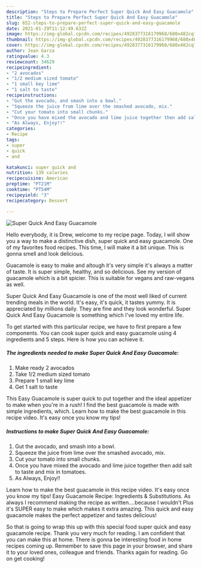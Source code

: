 ```yaml
---
description: "Steps to Prepare Perfect Super Quick And Easy Guacamole"
title: "Steps to Prepare Perfect Super Quick And Easy Guacamole"
slug: 652-steps-to-prepare-perfect-super-quick-and-easy-guacamole
date: 2021-01-29T11:12:49.632Z
image: https://img-global.cpcdn.com/recipes/4928377316179968/680x482cq70/super-quick-and-easy-guacamole-recipe-main-photo.jpg
thumbnail: https://img-global.cpcdn.com/recipes/4928377316179968/680x482cq70/super-quick-and-easy-guacamole-recipe-main-photo.jpg
cover: https://img-global.cpcdn.com/recipes/4928377316179968/680x482cq70/super-quick-and-easy-guacamole-recipe-main-photo.jpg
author: Jean Garza
ratingvalue: 4.3
reviewcount: 34629
recipeingredient:
- "2 avocados"
- "1/2 medium sized tomato"
- "1 small key lime"
- "1 salt to taste"
recipeinstructions:
- "Gut the avocado, and smash into a bowl."
- "Squeeze the juice from lime over the smashed avocado, mix."
- "Cut your tomato into small chunks."
- "Once you have mixed the avocado and lime juice together then add salt to taste and mix in tomatoes."
- "As Always, Enjoy!!"
categories:
- Recipe
tags:
- super
- quick
- and

katakunci: super quick and 
nutrition: 139 calories
recipecuisine: American
preptime: "PT21M"
cooktime: "PT54M"
recipeyield: "3"
recipecategory: Dessert

---
```



![Super Quick And Easy Guacamole](https://img-global.cpcdn.com/recipes/4928377316179968/680x482cq70/super-quick-and-easy-guacamole-recipe-main-photo.jpg)

Hello everybody, it is Drew, welcome to my recipe page. Today, I will show you a way to make a distinctive dish, super quick and easy guacamole. One of my favorites food recipes. This time, I will make it a bit unique. This is gonna smell and look delicious.

Guacamole is easy to make and altough it&#39;s very simple it&#39;s always a matter of taste. It is super simple, healthy, and so delicious. See my version of guacamole which is a bit spicier. This is suitable for vegans and raw-vegans as well.

Super Quick And Easy Guacamole is one of the most well liked of current trending meals in the world. It's easy, it's quick, it tastes yummy. It is appreciated by millions daily. They are fine and they look wonderful. Super Quick And Easy Guacamole is something which I've loved my entire life.


To get started with this particular recipe, we have to first prepare a few components. You can cook super quick and easy guacamole using 4 ingredients and 5 steps. Here is how you can achieve it.

<!--inarticleads1-->

##### The ingredients needed to make Super Quick And Easy Guacamole:

1. Make ready 2 avocados
1. Take 1/2 medium sized tomato
1. Prepare 1 small key lime
1. Get 1 salt to taste


This Easy Guacamole is super quick to put together and the ideal appetizer to make when you&#39;re in a rush! I find the best guacamole is made with simple ingredients, which. Learn how to make the best guacamole in this recipe video. It&#39;s easy once you know my tips! 

<!--inarticleads2-->

##### Instructions to make Super Quick And Easy Guacamole:

1. Gut the avocado, and smash into a bowl.
1. Squeeze the juice from lime over the smashed avocado, mix.
1. Cut your tomato into small chunks.
1. Once you have mixed the avocado and lime juice together then add salt to taste and mix in tomatoes.
1. As Always, Enjoy!!


Learn how to make the best guacamole in this recipe video. It&#39;s easy once you know my tips! Easy Guacamole Recipe: Ingredients &amp; Substitutions. As always I recommend making the recipe as written….because I wouldn&#39;t Plus it&#39;s SUPER easy to make which makes it extra amazing. This quick and easy guacamole makes the perfect appetizer and tastes delicious! 

So that is going to wrap this up with this special food super quick and easy guacamole recipe. Thank you very much for reading. I am confident that you can make this at home. There is gonna be interesting food in home recipes coming up. Remember to save this page in your browser, and share it to your loved ones, colleague and friends. Thanks again for reading. Go on get cooking!

